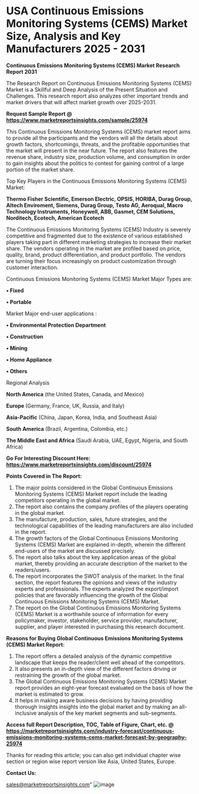 # USA Continuous Emissions Monitoring Systems (CEMS) Market Size, Analysis and Key Manufacturers 2025 - 2031

<strong>Continuous Emissions Monitoring Systems (CEMS) Market Research Report 2031</strong>

The Research Report on Continuous Emissions Monitoring Systems (CEMS) Market is a Skillful and Deep Analysis of the Present Situation and Challenges. This research report also analyzes other important trends and market drivers that will affect market growth over 2025-2031.

<strong>Request Sample Report @ <a href=https://www.marketreportsinsights.com/sample/25974>https://www.marketreportsinsights.com/sample/25974</a></strong>

This Continuous Emissions Monitoring Systems (CEMS) market report aims to provide all the participants and the vendors will all the details about growth factors, shortcomings, threats, and the profitable opportunities that the market will present in the near future. The report also features the revenue share, industry size, production volume, and consumption in order to gain insights about the politics to contest for gaining control of a large portion of the market share.

Top Key Players in the Continuous Emissions Monitoring Systems (CEMS) Market:

<strong>Thermo Fisher Scientific, Emerson Electric, OPSIS, HORIBA, Durag Group, Altech Enviroment, Siemens, Durag Group, Testo AG, Aeroqual, Macro Technology Instruments, Honeywell, ABB, Gasmet, CEM Solutions, Norditech, Ecotech, American Ecotech</strong>

The Continuous Emissions Monitoring Systems (CEMS) Industry is severely competitive and fragmented due to the existence of various established players taking part in different marketing strategies to increase their market share. The vendors operating in the market are profiled based on price, quality, brand, product differentiation, and product portfolio. The vendors are turning their focus increasingly on product customization through customer interaction.

Continuous Emissions Monitoring Systems (CEMS) Market Major Types are:

<strong>• Fixed

• Portable</strong>

Market Major end-user applications :

<strong>• Environmental Protection Department

• Construction

• Mining

• Home Appliance

• Others</strong>

Regional Analysis

</u><strong><b>North America</b></strong> (the United States, Canada, and Mexico)

<strong><b>Europe </b></strong>(Germany, France, UK, Russia, and Italy)

<strong><b>Asia-Pacific</b></strong> (China, Japan, Korea, India, and Southeast Asia)

<strong><b>South America</b></strong> (Brazil, Argentina, Colombia, etc.)

<strong><b>The Middle East and Africa</b></strong> (Saudi Arabia, UAE, Egypt, Nigeria, and South Africa)

<strong>Go For Interesting Discount Here: <a href=https://www.marketreportsinsights.com/discount/25974>https://www.marketreportsinsights.com/discount/25974</a></strong>

<strong>Points Covered in The Report:</strong>
<ol>
  <li>The major points considered in the Global Continuous Emissions Monitoring Systems (CEMS) Market report include the leading competitors operating in the global market.</li>
  <li>The report also contains the company profiles of the players operating in the global market.</li>
  <li>The manufacture, production, sales, future strategies, and the technological capabilities of the leading manufacturers are also included in the report.</li>
  <li>The growth factors of the Global Continuous Emissions Monitoring Systems (CEMS) Market are explained in-depth, wherein the different end-users of the market are discussed precisely.</li>
  <li>The report also talks about the key application areas of the global market, thereby providing an accurate description of the market to the readers/users.</li>
  <li>The report incorporates the SWOT analysis of the market. In the final section, the report features the opinions and views of the industry experts and professionals. The experts analyzed the export/import policies that are favorably influencing the growth of the Global Continuous Emissions Monitoring Systems (CEMS) Market.</li>
  <li>The report on the Global Continuous Emissions Monitoring Systems (CEMS) Market is a worthwhile source of information for every policymaker, investor, stakeholder, service provider, manufacturer, supplier, and player interested in purchasing this research document.</li>
</ol>
<strong>Reasons for Buying Global Continuous Emissions Monitoring Systems (CEMS) Market Report:</strong>

<ol>
  <li>The report offers a detailed analysis of the dynamic competitive landscape that keeps the reader/client well ahead of the competitors.</li>
  <li>It also presents an in-depth view of the different factors driving or restraining the growth of the global market.</li>
  <li>The Global Continuous Emissions Monitoring Systems (CEMS) Market report provides an eight-year forecast evaluated on the basis of how the market is estimated to grow.</li>
  <li>It helps in making aware business decisions by having providing thorough insights insights into the global market and by making an all-inclusive analysis of the key market segments and sub-segments.</li>
</ol>
<strong>Access full Report Description, TOC, Table of Figure, Chart, etc. @ <a href=https://marketreportsinsights.com/industry-forecast/continuous-emissions-monitoring-systems-cems-market-forecast-by-geography-25974>https://marketreportsinsights.com/industry-forecast/continuous-emissions-monitoring-systems-cems-market-forecast-by-geography-25974</a></strong>


Thanks for reading this article; you can also get individual chapter wise section or region wise report version like Asia, United States, Europe.

<strong>Contact Us:</strong>

sales@marketreportsinsights.com"
![image](https://github.com/user-attachments/assets/f7ddd94b-7279-41f0-a99c-a2e7a5d35605)
